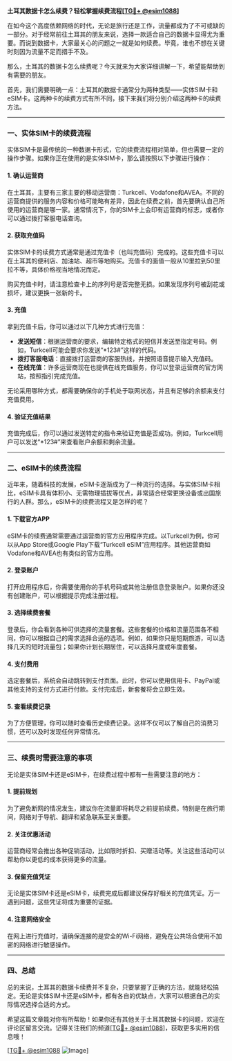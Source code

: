 **土耳其数据卡怎么续费？轻松掌握续费流程[[TG💪+ @esim1088](https://t.me/s/esim1088)]**

在如今这个高度依赖网络的时代，无论是旅行还是工作，流量都成为了不可或缺的一部分。对于经常前往土耳其的朋友来说，选择一款适合自己的数据卡显得尤为重要。而说到数据卡，大家最关心的问题之一就是如何续费。毕竟，谁也不想在关键时刻因为流量不足而措手不及。

那么，土耳其的数据卡怎么续费呢？今天就来为大家详细讲解一下，希望能帮助到有需要的朋友。

首先，我们需要明确一点：土耳其的数据卡通常分为两种类型——实体SIM卡和eSIM卡。这两种卡的续费方式有所不同，接下来我们将分别介绍这两种卡的续费方法。

---

### **一、实体SIM卡的续费流程**

实体SIM卡是最传统的一种数据卡形式，它的续费流程相对简单，但也需要一定的操作步骤。如果你正在使用的是实体SIM卡，那么请按照以下步骤进行操作：

#### **1. 确认运营商**
在土耳其，主要有三家主要的移动运营商：Turkcell、Vodafone和AVEA。不同的运营商提供的服务内容和价格可能略有差异，因此在续费之前，首先要确认自己所使用的运营商是哪一家。通常情况下，你的SIM卡上会印有运营商的标志，或者你可以通过拨打客服电话查询。

#### **2. 获取充值码**
实体SIM卡的续费方式通常是通过充值卡（也叫充值码）完成的。这些充值卡可以在土耳其的便利店、加油站、超市等地购买。充值卡的面值一般从10里拉到50里拉不等，具体价格视当地情况而定。

购买充值卡时，请注意检查卡上的序列号是否完整无损。如果发现序列号被刮花或损坏，建议更换一张新的卡。

#### **3. 充值**
拿到充值卡后，你可以通过以下几种方式进行充值：
- **发送短信**：根据运营商的要求，编辑特定格式的短信并发送至指定号码。例如，Turkcell可能会要求你发送“*123#”这样的代码。
- **拨打客服电话**：直接拨打运营商的客服热线，并按照语音提示输入充值码。
- **在线充值**：许多运营商现在也提供在线充值服务，你可以登录运营商的官方网站，按照指引完成充值。

无论采用哪种方式，都需要确保你的手机处于联网状态，并且有足够的余额来支付充值费用。

#### **4. 验证充值结果**
充值完成后，你可以通过发送特定的指令来验证充值是否成功。例如，Turkcell用户可以发送“*123#”来查看账户余额和剩余流量。

---

### **二、eSIM卡的续费流程**

近年来，随着科技的发展，eSIM卡逐渐成为了一种流行的选择。与实体SIM卡相比，eSIM卡具有体积小、无需物理插拔等优点，非常适合经常更换设备或出国旅行的人群。那么，eSIM卡的续费流程又是怎样的呢？

#### **1. 下载官方APP**
eSIM卡的续费通常需要通过运营商的官方应用程序完成。以Turkcell为例，你可以从App Store或Google Play下载“Turkcell eSIM”应用程序。其他运营商如Vodafone和AVEA也有类似的官方应用。

#### **2. 登录账户**
打开应用程序后，你需要使用你的手机号码或其他注册信息登录账户。如果你还没有创建账户，可以根据提示完成注册过程。

#### **3. 选择续费套餐**
登录后，你会看到各种可供选择的流量套餐。这些套餐的价格和流量范围各不相同，你可以根据自己的需求选择合适的选项。例如，如果你只是短期旅游，可以选择几天的短时流量包；如果你计划长期居住，可以选择月度或年度套餐。

#### **4. 支付费用**
选定套餐后，系统会自动跳转到支付页面。此时，你可以使用信用卡、PayPal或其他支持的支付方式进行付款。支付完成后，新套餐将会立即生效。

#### **5. 查看续费记录**
为了方便管理，你可以随时查看历史续费记录。这样不仅可以了解自己的消费习惯，还可以及时发现任何异常情况。

---

### **三、续费时需要注意的事项**

无论是实体SIM卡还是eSIM卡，在续费过程中都有一些需要注意的地方：

#### **1. 提前规划**
为了避免断网的情况发生，建议你在流量即将耗尽之前提前续费。特别是在旅行期间，网络对于导航、翻译和紧急联系至关重要。

#### **2. 关注优惠活动**
运营商经常会推出各种促销活动，比如限时折扣、买赠活动等。关注这些活动可以帮助你以更低的成本获得更多的流量。

#### **3. 保留充值凭证**
无论是实体SIM卡还是eSIM卡，续费完成后都建议保存好相关的充值凭证。万一遇到问题，这些凭证将成为重要的证据。

#### **4. 注意网络安全**
在网上进行充值时，请确保连接的是安全的Wi-Fi网络，避免在公共场合使用不加密的网络进行敏感操作。

---

### **四、总结**

总的来说，土耳其的数据卡续费并不复杂，只要掌握了正确的方法，就能轻松搞定。无论是实体SIM卡还是eSIM卡，都有各自的优缺点，大家可以根据自己的实际情况选择合适的方式。

希望这篇文章能对你有所帮助！如果你还有其他关于土耳其数据卡的问题，欢迎在评论区留言交流。记得关注我们的频道[[TG💪+ @esim1088](https://t.me/s/esim1088)]，获取更多实用的信息哦！

[[TG💪+ @esim1088](https://t.me/s/esim1088) ![Image](https://i.postimg.cc/4NQfJmqS/Snipaste-2025-05-13-00-14-12.png)]